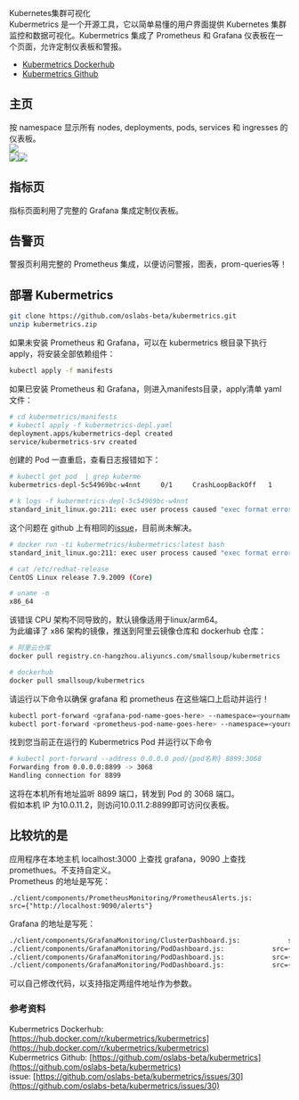 Kubernetes集群可视化<br />Kubermetrics 是一个开源工具，它以简单易懂的用户界面提供 Kubernetes 集群监控和数据可视化。Kubermetrics 集成了 Prometheus 和 Grafana 仪表板在一个页面，允许定制仪表板和警报。

- [Kubermetrics Dockerhub](https://hub.docker.com/r/kubermetrics/kubermetrics)
- [Kubermetrics Github](https://github.com/oslabs-beta/kubermetrics)
<a name="mFcTo"></a>
## 主页
按 namespace 显示所有 nodes, deployments, pods, services 和 ingresses 的仪表板。<br />![](https://cdn.nlark.com/yuque/0/2022/gif/396745/1642993146203-0dc9cccb-afd0-45a6-82b4-8285a300d24e.gif#clientId=u21a60a41-0d85-4&from=paste&id=u10226d38&originHeight=607&originWidth=1079&originalType=url&ratio=1&rotation=0&showTitle=false&status=done&style=none&taskId=u89870edd-3990-4869-a665-e5fcc39f2f0&title=)<br />![](https://cdn.nlark.com/yuque/0/2022/gif/396745/1642993144953-f3da7f25-692d-468f-a19c-aa16fd27f639.gif#clientId=u21a60a41-0d85-4&from=paste&id=u0e2a1ab0&originHeight=607&originWidth=1079&originalType=url&ratio=1&rotation=0&showTitle=false&status=done&style=none&taskId=ubb467569-f4aa-4e67-b20b-1afd50074e1&title=)![](https://cdn.nlark.com/yuque/0/2022/gif/396745/1642993145249-9ad5a4a0-849f-4702-a17f-53503250768b.gif#clientId=u21a60a41-0d85-4&from=paste&id=ucdc5b4fc&originHeight=607&originWidth=1079&originalType=url&ratio=1&rotation=0&showTitle=false&status=done&style=none&taskId=ub3bfe95a-a9ac-4196-9168-422855aad12&title=)
<a name="qLodd"></a>
## 指标页
指标页面利用了完整的 Grafana 集成定制仪表板。
<a name="ILph6"></a>
## 告警页
警报页利用完整的 Prometheus 集成，以便访问警报，图表，prom-queries等！
<a name="EbiJU"></a>
## 部署 Kubermetrics
```bash
git clone https://github.com/oslabs-beta/kubermetrics.git
unzip kubermetrics.zip
```
如果未安装 Prometheus 和 Grafana，可以在 kubermetrics 根目录下执行apply，将安装全部依赖组件：
```bash
kubectl apply -f manifests
```
如果已安装 Prometheus 和 Grafana，则进入manifests目录，apply清单 yaml 文件：
```bash
# cd kubermetrics/manifests
# kubectl apply -f kubermetrics-depl.yaml
deployment.apps/kubermetrics-depl created
service/kubermetrics-srv created
```
创建的 Pod 一直重启，查看日志报错如下：
```bash
# kubectl get pod  | grep kuberme
kubermetrics-depl-5c54969bc-w4nnt     0/1     CrashLoopBackOff   1          88s

# k logs -f kubermetrics-depl-5c54969bc-w4nnt
standard_init_linux.go:211: exec user process caused "exec format error"
```
这个问题在 github 上有相同的[issue](https://github.com/oslabs-beta/kubermetrics/issues/30)，目前尚未解决。
```bash
# docker run -ti kubermetrics/kubermetrics:latest bash
standard_init_linux.go:211: exec user process caused "exec format error"

# cat /etc/redhat-release
CentOS Linux release 7.9.2009 (Core)

# uname -m
x86_64
```
该错误 CPU 架构不同导致的，默认镜像适用于linux/arm64。<br />为此编译了 x86 架构的镜像，推送到阿里云镜像仓库和 dockerhub 仓库：
```bash
# 阿里云仓库
docker pull registry.cn-hangzhou.aliyuncs.com/smallsoup/kubermetrics

# dockerhub
docker pull smallsoup/kubermetrics
```
请运行以下命令以确保 grafana 和 prometheus 在这些端口上启动并运行！
```bash
kubectl port-forward <grafana-pod-name-goes-here> --namespace=<yournamespace> 3000:3000
kubectl port-forward <prometheus-pod-name-goes-here> --namespace=<yournamespace> 9090:9090
```
找到您当前正在运行的 Kubermetrics Pod 并运行以下命令
```bash
# kubectl port-forward --address 0.0.0.0 pod/{pod名称} 8899:3068
Forwarding from 0.0.0.0:8899 -> 3068
Handling connection for 8899
```
这将在本机所有地址监听 8899 端口，转发到 Pod 的 3068 端口。<br />假如本机 IP 为10.0.11.2，则访问10.0.11.2:8899即可访问仪表板。
<a name="xDEGW"></a>
## 比较坑的是
应用程序在本地主机 localhost:3000 上查找 grafana，9090 上查找 promethues。不支持自定义。<br />Prometheus 的地址是写死：
```
./client/components/PrometheusMonitoring/PrometheusAlerts.js:            src={"http://localhost:9090/alerts"}
```
Grafana 的地址是写死：
```bash
./client/components/GrafanaMonitoring/ClusterDashboard.js:            src={"http://localhost:3000/goto/tJaUhdH7z?orgId=1"}
./client/components/GrafanaMonitoring/PodDashboard.js:            src={"http://localhost:3000/d-solo/AAOMjeHmk/kubernetes-pod-monitoring?orgId=1&refresh=10s&from=1632155279207&to=1632158879207&panelId=3"}
./client/components/GrafanaMonitoring/PodDashboard.js:            src={"http://localhost:3000/d-solo/AAOMjeHmk/kubernetes-pod-monitoring?orgId=1&refresh=10s&from=1632156042391&to=1632159642391&panelId=2"}
./client/components/GrafanaMonitoring/PodDashboard.js:            src={"http://localhost:3000/d-solo/AAOMjeHmk/kubernetes-pod-monitoring?orgId=1&refresh=10s&from=1632156127873&to=1632159727873&panelId=8"}
```
可以自己修改代码，以支持指定两组件地址作为参数。
<a name="llvkN"></a>
### 参考资料
Kubermetrics Dockerhub: [https://hub.docker.com/r/kubermetrics/kubermetrics](https://hub.docker.com/r/kubermetrics/kubermetrics)<br />Kubermetrics Github: [https://github.com/oslabs-beta/kubermetrics](https://github.com/oslabs-beta/kubermetrics)<br />issue: [https://github.com/oslabs-beta/kubermetrics/issues/30](https://github.com/oslabs-beta/kubermetrics/issues/30)
